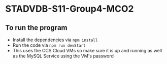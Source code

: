 # STADVDB-S11-Group4-MCO2

## To run the program
- Install the dependencies via `npm install`
- Run the code via `npm run devStart`
- This uses the CCS Cloud VMs so make sure it is up and running as well as the MySQL Service using the VM's password
